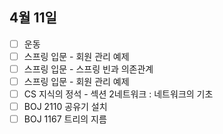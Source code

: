 ## 4월 11일

- [ ] 운동
- [ ] 스프링 입문 - 회원 관리 예제
- [ ] 스프링 입문 - 스프링 빈과 의존관계
- [ ] 스프링 입문 - 회원 관리 예제
- [ ] CS 지식의 정석 - 섹션 2네트워크 : 네트워크의 기초
- [ ] BOJ 2110 공유기 설치
- [ ] BOJ 1167 트리의 지름
